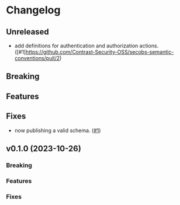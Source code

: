 # Changelog

## Unreleased

- add definitions for authentication and authorization actions.
 ([#1]https://github.com/Contrast-Security-OSS/secobs-semantic-conventions/pull/2)

## Breaking

## Features

## Fixes

- now publishing a valid schema.
  ([#1](https://github.com/Contrast-Security-OSS/secobs-semantic-conventions/pull/1))

## v0.1.0 (2023-10-26)

### Breaking

### Features

### Fixes
